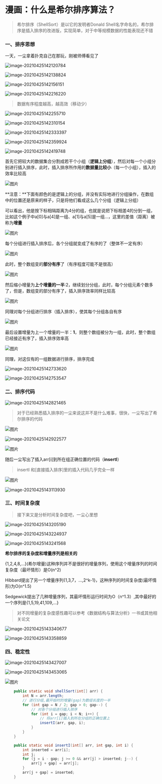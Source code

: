# 漫画：什么是希尔排序算法？

> 希尔排序（ShellSort）是以它的发明者Donald Shell名字命名的，希尔排序是插入排序的改进版，实现简单，对于中等规模数据的性能表现还不错

### 一、排序思想

一天，一尘拿着扑克自己在那玩，刚被师傅看见了

![image-20210425142120784](http://gitlab.wsh-study.com/xp-study/LeeteCode/blob/master/十大排序算法/希尔排序/images/希尔排序/1.jpg)

![image-20210425142138824](http://gitlab.wsh-study.com/xp-study/LeeteCode/blob/master/十大排序算法/希尔排序/images/希尔排序/2.jpg)

![image-20210425142156151](http://gitlab.wsh-study.com/xp-study/LeeteCode/blob/master/十大排序算法/希尔排序/images/希尔排序/3.jpg)

![image-20210425142216220](http://gitlab.wsh-study.com/xp-study/LeeteCode/blob/master/十大排序算法/希尔排序/images/希尔排序/4.jpg)

> 数据有序程度越高，越高效（移动少）

![image-20210425142255710](http://gitlab.wsh-study.com/xp-study/LeeteCode/blob/master/十大排序算法/希尔排序/images/希尔排序/5.jpg)

![image-20210425142310154](http://gitlab.wsh-study.com/xp-study/LeeteCode/blob/master/十大排序算法/希尔排序/images/希尔排序/6.jpg)

![image-20210425142333397](http://gitlab.wsh-study.com/xp-study/LeeteCode/blob/master/十大排序算法/希尔排序/images/希尔排序/7.jpg)

![image-20210425142359924](http://gitlab.wsh-study.com/xp-study/LeeteCode/blob/master/十大排序算法/希尔排序/images/希尔排序/8.jpg)

![image-20210425142419748](http://gitlab.wsh-study.com/xp-study/LeeteCode/blob/master/十大排序算法/希尔排序/images/希尔排序/9.jpg)

首先它把较大的数据集合分割成若干个小组（**逻辑上分组**），然后对每一个小组分别进行插入排序，此时，插入排序所作用的**数据量比较小**（每一个小组），插入的效率比较高

![图片](http://gitlab.wsh-study.com/xp-study/LeeteCode/blob/master/十大排序算法/希尔排序/images/希尔排序/10.jpg)

**注意：**下面有颜色的是逻辑上的分组，并没有实际地进行分组操作，在数组中的位置还是原来的样子，只是将他们看成这么几个分组（逻辑上分组）

可以看出，他是按下标相隔距离为4分的组，也就是说把下标相差4的分到一组，比如这个例子中a[0]与a[4]是一组、a[1]与a[5]是一组…，这里的差值（距离）被称为**增量**

![图片](http://gitlab.wsh-study.com/xp-study/LeeteCode/blob/master/十大排序算法/希尔排序/images/希尔排序/11.jpg)

每个分组进行插入排序后，各个分组就变成了有序的了（整体不一定有序）

![图片](http://gitlab.wsh-study.com/xp-study/LeeteCode/blob/master/十大排序算法/希尔排序/images/希尔排序/12.jpg)

此时，整个数组变的**部分有序**了（有序程度可能不是很高）

![图片](http://gitlab.wsh-study.com/xp-study/LeeteCode/blob/master/十大排序算法/希尔排序/images/希尔排序/13.jpg)

然后缩小增量为**上个增量的一半**:2，继续划分分组，此时，每个分组元素个数多了，但是，数组变的部分有序了，插入排序效率同样比较高

![图片](http://gitlab.wsh-study.com/xp-study/LeeteCode/blob/master/十大排序算法/希尔排序/images/希尔排序/14.jpg)

同理对每个分组进行排序（插入排序），使其每个分组各自有序

![图片](http://gitlab.wsh-study.com/xp-study/LeeteCode/blob/master/十大排序算法/希尔排序/images/希尔排序/15.jpg)

最后设置增量为上一个增量的一半：**1**，则整个数组被分为一组，此时，整个数组已经接近有序了，插入排序效率高

![图片](http://gitlab.wsh-study.com/xp-study/LeeteCode/blob/master/十大排序算法/希尔排序/images/希尔排序/16.jpg)

同理，对这仅有的一组数据进行排序，排序完成

![image-20210425142733620](http://gitlab.wsh-study.com/xp-study/LeeteCode/blob/master/十大排序算法/希尔排序/images/希尔排序/17.jpg)

![image-20210425142753547](http://gitlab.wsh-study.com/xp-study/LeeteCode/blob/master/十大排序算法/希尔排序/images/希尔排序/18.jpg)

### 二、排序代码

![image-20210425142821465](http://gitlab.wsh-study.com/xp-study/LeeteCode/blob/master/十大排序算法/希尔排序/images/希尔排序/19.jpg)

> 对于已经熟悉插入排序的一尘来说这并不是什么难事，很快，一尘写出了希尔排序的代码

![图片](http://gitlab.wsh-study.com/xp-study/LeeteCode/blob/master/十大排序算法/希尔排序/images/希尔排序/20.jpg)

![image-20210425142922577](http://gitlab.wsh-study.com/xp-study/LeeteCode/blob/master/十大排序算法/希尔排序/images/希尔排序/21.jpg)

![图片](http://gitlab.wsh-study.com/xp-study/LeeteCode/blob/master/十大排序算法/希尔排序/images/希尔排序/22.jpg)

随后一尘写出了插入arr[i]到所在组正确位置的代码（**insertI**）

> insertI 和[直接插入排序]里的插入代码几乎完全一样

![图片](http://gitlab.wsh-study.com/xp-study/LeeteCode/blob/master/十大排序算法/希尔排序/images/希尔排序/23.jpg)

![image-20210425143113930](http://gitlab.wsh-study.com/xp-study/LeeteCode/blob/master/十大排序算法/希尔排序/images/希尔排序/24.jpg)

### 三、时间复杂度

> 接下来又是分析时间复杂度吧，一尘心里想

![image-20210425143205190](http://gitlab.wsh-study.com/xp-study/LeeteCode/blob/master/十大排序算法/希尔排序/images/希尔排序/25.jpg)

![image-20210425143224937](http://gitlab.wsh-study.com/xp-study/LeeteCode/blob/master/十大排序算法/希尔排序/images/希尔排序/26.jpg)

![image-20210425143241568](http://gitlab.wsh-study.com/xp-study/LeeteCode/blob/master/十大排序算法/希尔排序/images/希尔排序/27.jpg)

**希尔排序的复杂度和增量序列是相关的**

{1,2,4,8,…}(希尔增量)这种序列并不是很好的增量序列，使用这个增量序列的时间复杂度（最坏情形）是O(n^2)

Hibbard提出了另一个增量序列{1,3,7，…,2^k-1}，这种序列的时间复杂度(最坏情形)为O(n^1.5)

Sedgewick提出了几种增量序列，其最坏情形运行时间为O（n^1.3）,其中最好的一个序列是{1,5,19,41,109,…}

> 对不同增量的复杂度感性趣可以参考《数据结构与算法分析》一书或其他相关论文

![image-20210425143340677](http://gitlab.wsh-study.com/xp-study/LeeteCode/blob/master/十大排序算法/希尔排序/images/希尔排序/28.jpg)

![image-20210425143358859](http://gitlab.wsh-study.com/xp-study/LeeteCode/blob/master/十大排序算法/希尔排序/images/希尔排序/29.jpg)

### 四、稳定性

![image-20210425143427007](http://gitlab.wsh-study.com/xp-study/LeeteCode/blob/master/十大排序算法/希尔排序/images/希尔排序/30.jpg)

![image-20210425143453065](http://gitlab.wsh-study.com/xp-study/LeeteCode/blob/master/十大排序算法/希尔排序/images/希尔排序/31.jpg)

![图片](http://gitlab.wsh-study.com/xp-study/LeeteCode/blob/master/十大排序算法/希尔排序/images/希尔排序/32.jpg)

```java
    public static void shellSort(int[] arr) {
        int N = arr.length;
        // 进行分组,最开始时的增量(gap)为数组长度的一半
        for (int gap = N / 2; gap > 0; gap--) {
            // 对各个分组进行插入排序
            for (int i = gap; i < N; i++) {
                // 将arr[i]插入到所在分组的正确位置上
                insertI(arr, gap, i);
            }
        }
    }

    public static void insertI(int[] arr, int gap, int i) {
        int inserted = arr[i];
        int j;
        for (j = i - gap; j >= 0 && arr[j] > inserted; j--) {
            arr[j + gap] = arr[j];
        }
        arr[j + gap] = inserted;
    }
```

